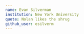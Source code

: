 ```yaml
---
name: Evan Silverman
institution: New York University
quote: Nolan likes the shrug
github_user: esilverm
---
```


